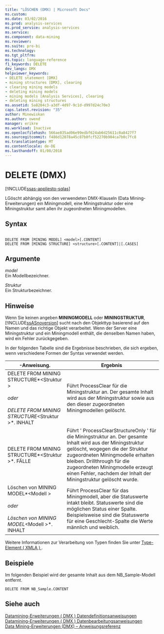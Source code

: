 ```yaml
---
title: "LÖSCHEN (DMX) | Microsoft Docs"
ms.custom: 
ms.date: 03/02/2016
ms.prod: analysis-services
ms.prod_service: analysis-services
ms.service: 
ms.component: data-mining
ms.reviewer: 
ms.suite: pro-bi
ms.technology: 
ms.tgt_pltfrm: 
ms.topic: language-reference
f1_keywords: DELETE
dev_langs: DMX
helpviewer_keywords:
- DELETE statement [DMX]
- mining structures [DMX], clearing
- clearing mining models
- deleting mining models
- mining models [Analysis Services], clearing
- deleting mining structures
ms.assetid: 5a8204c3-a3df-4d97-9c1d-d997d24c70e3
caps.latest.revision: "35"
author: Minewiskan
ms.author: owend
manager: erikre
ms.workload: Inactive
ms.openlocfilehash: 566ae835ad06e99edbf624ab6d25611c0a8427f7
ms.sourcegitcommit: f486d12078a45c87b0fcf52270b904ca7b0c7fc8
ms.translationtype: MT
ms.contentlocale: de-DE
ms.lasthandoff: 01/08/2018
---
```

# <a name="delete-dmx"></a>DELETE (DMX)
[!INCLUDE[ssas-appliesto-sqlas](../includes/ssas-appliesto-sqlas.md)]

  LGöscht abhängig von den verwendeten DMX-Klauseln (Data Mining-Erweiterungen) ein Miningmodell, eine Miningstruktur oder eine Miningstruktur samt allen ihr zugeordneten Miningmodellen.  
  
## <a name="syntax"></a>Syntax  
  
```  
  
DELETE FROM [MINING MODEL] <model>[.CONTENT]  
DELETE FROM [MINING STRUCTURE] <structure>[.CONTENT]|[.CASES]  
```  
  
## <a name="arguments"></a>Argumente  
 *model*  
 Ein Modellbezeichner.  
  
 *Struktur*  
 Ein Strukturbezeichner.  
  
## <a name="remarks"></a>Hinweise  
 Wenn Sie keinen angeben **MININGMODELL** oder **MININGSTRUKTUR**, [!INCLUDE[ssASnoversion](../includes/ssasnoversion-md.md)] sucht nach den Objekttyp basierend auf den Namen und das richtige Objekt verarbeitet. Wenn der Server eine Miningstruktur und ein Miningmodell enthält, die denselben Namen haben, wird ein Fehler zurückgegeben.  
  
 In der folgenden Tabelle sind die Ergebnisse beschrieben, die sich ergeben, wenn verschiedene Formen der Syntax verwendet werden.  
  
|-Anweisung.|Ergebnis|  
|---------------|------------|  
|DELETE FROM MINING STRUCTURE*\<Struktur >*<br /><br /> oder<br /><br /> DELETE FROM MINING STRUCTURE*\<Struktur >*. INHALT|Führt ProcessClear für die Miningstruktur an. Der gesamte Inhalt wird aus der Miningstruktur sowie aus den dieser zugeordneten Miningmodellen gelöscht.|  
|DELETE FROM MINING STRUCTURE*\<Struktur >*. FÄLLE|Führt ' ProcessClearStructureOnly ' für die Miningstruktur an. Der gesamte Inhalt wird aus der Miningstruktur gelöscht, wogegen die der Struktur zugeordneten Miningmodelle erhalten bleiben. Drillthrough für die zugeordneten Miningmodelle erzeugt einen Fehler, nachdem der Inhalt der Miningstruktur gelöscht wurde.|  
|Löschen von MINING MODEL*\<Modell >*<br /><br /> oder<br /><br /> Löschen von MINING MODEL*\<Modell >*. INHALT|Führt ProcessClear für das Miningmodell, aber die Statuswerte intakt bleibt. Statuswerte sind die möglichen Status einer Spalte. Beispielsweise sind die Statuswerte für eine Geschlecht-Spalte die Werte männlich und weiblich.|  
  
 Weitere Informationen zur Verarbeitung von Typen finden Sie unter [Type-Element &#40; XMLA &#41; ](../analysis-services/xmla/xml-elements-properties/type-element-xmla.md).  
  
## <a name="examples"></a>Beispiele  
 Im folgenden Beispiel wird der gesamte Inhalt aus dem NB_Sample-Modell entfernt.  
  
```  
DELETE FROM NB_Sample.CONTENT  
```  
  
## <a name="see-also"></a>Siehe auch  
 [Datamining-Erweiterungen &#40; DMX &#41; Datendefinitionsanweisungen](../dmx/dmx-statements-data-definition.md)   
 [Datamining-Erweiterungen &#40; DMX &#41; Datenbearbeitungsanweisungen](../dmx/dmx-statements-data-manipulation.md)   
 [Data Mining-Erweiterungen &#40;DMX&#41; – Anweisungsreferenz](../dmx/data-mining-extensions-dmx-statements.md)  
  
  

